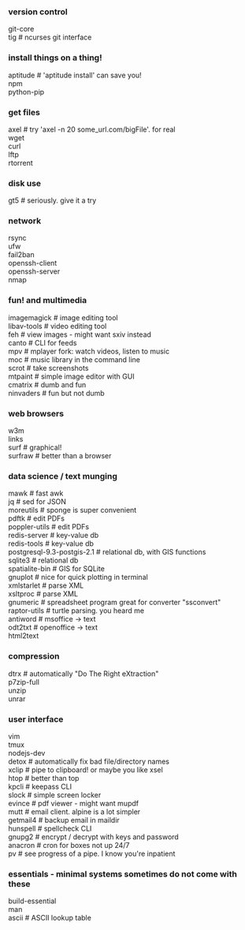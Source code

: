 ### version control    
git-core     
tig # ncurses git interface    

### install things on a thing!    
aptitude # 'aptitude install' can save you!    
npm    
python-pip  

### get files    
axel # try 'axel -n 20 some_url.com/bigFile'. for real    
wget    
curl     
lftp    
rtorrent    

### disk use    
gt5 # seriously.  give it a try    

### network    
rsync     
ufw    
fail2ban    
openssh-client    
openssh-server    
nmap     

### fun! and multimedia    
imagemagick # image editing tool    
libav-tools # video editing tool    
feh # view images - might want sxiv instead    
canto # CLI for feeds    
mpv # mplayer fork: watch videos, listen to music  
moc # music library in the command line    
scrot # take screenshots    
mtpaint # simple image editor with GUI    
cmatrix # dumb and fun    
ninvaders # fun but not dumb    

### web browsers    
w3m    
links    
surf # graphical!    
surfraw # better than a browser    

### data science / text munging    
mawk # fast awk    
jq # sed for JSON    
moreutils # sponge is super convenient    
pdftk # edit PDFs    
poppler-utils # edit PDFs    
redis-server # key-value db    
redis-tools # key-value db    
postgresql-9.3-postgis-2.1 # relational db, with GIS functions    
sqlite3 # relational db    
spatialite-bin # GIS for SQLite    
gnuplot # nice for quick plotting in terminal    
xmlstarlet # parse XML    
xsltproc # parse XML    
gnumeric # spreadsheet program great for converter "ssconvert"    
raptor-utils # turtle parsing.  you heard me    
antiword # msoffice -> text    
odt2txt # openoffice -> text    
html2text    

### compression    
dtrx # automatically "Do The Right eXtraction"    
p7zip-full     
unzip     
unrar     

### user interface    
vim    
tmux    
nodejs-dev  
detox # automatically fix bad file/directory names    
xclip # pipe to clipboard! or maybe you like xsel  
htop # better than top    
kpcli # keepass CLI    
slock # simple screen locker    
evince # pdf viewer - might want mupdf    
mutt # email client. alpine is a lot simpler    
getmail4 # backup email in maildir    
hunspell # spellcheck CLI    
gnupg2 # encrypt / decrypt with keys and password    
anacron # cron for boxes not up 24/7    
pv # see progress of a pipe. I know you're inpatient    

### essentials - minimal systems sometimes do not come with these    
build-essential    
man    
ascii # ASCII lookup table    
